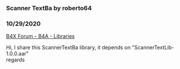 ### Scanner TextBa by roberto64
### 10/29/2020
[B4X Forum - B4A - Libraries](https://www.b4x.com/android/forum/threads/123990/)

Hi, I share this ScannerTextBa library, it depends on "ScannerTextLib-1.0.0.aar"  
regards